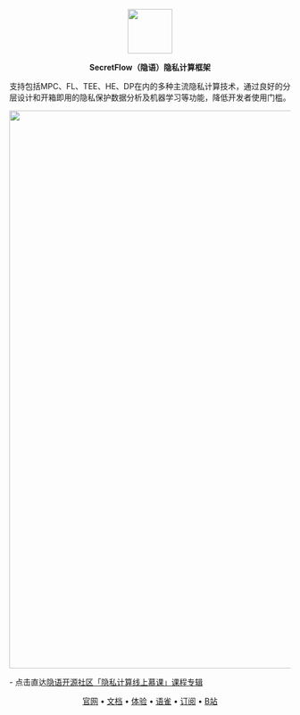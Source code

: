<p align="center"><img src="https://raw.githubusercontent.com/secretflow/.github/main/profile/logo.svg" height="80" /></p>
<p align="center"><strong>SecretFlow（隐语）隐私计算框架</strong></p>
<p align="center">支持包括MPC、FL、TEE、HE、DP在内的多种主流隐私计算技术，通过良好的分层设计和开箱即用的隐私保护数据分析及机器学习等功能，降低开发者使用门槛。</p>
<p align="center"><img src="https://raw.githubusercontent.com/secretflow/.github/main/profile/mooc_11_29.jpg" width="1000" /></p>
<p align="left">- 点击直达<a href="https://space.bilibili.com/2073575923/channel/collectiondetail?sid=883666">隐语开源社区「隐私计算线上慕课」课程专辑</a></p>
<p align="center"><a href="https://www.secretflow.org.cn">官网</a> • <a href="https://secretflow.readthedocs.io">文档</a> • <a href="https://survey.alipay.com/apps/zhiliao/FdC-vTsPM">体验</a>  • <a href="https://www.yuque.com/secret-flow/admin">语雀</a> • <a href="https://secretflow.zhubai.love">订阅</a> • <a href="https://space.bilibili.com/2073575923">B站</a></p>


